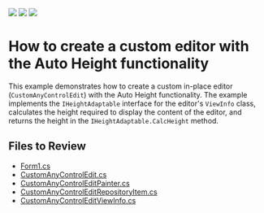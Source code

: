 <!-- default badges list -->
![](https://img.shields.io/endpoint?url=https://codecentral.devexpress.com/api/v1/VersionRange/128637768/14.2.7%2B)
[![](https://img.shields.io/badge/Open_in_DevExpress_Support_Center-FF7200?style=flat-square&logo=DevExpress&logoColor=white)](https://supportcenter.devexpress.com/ticket/details/T236498)
[![](https://img.shields.io/badge/📖_How_to_use_DevExpress_Examples-e9f6fc?style=flat-square)](https://docs.devexpress.com/GeneralInformation/403183)
<!-- default badges end -->

# How to create a custom editor with the Auto Height functionality

This example demonstrates how to create a custom in-place editor (`CustomAnyControlEdit`) with the Auto Height functionality. The example implements the `IHeightAdaptable` interface for the editor's `ViewInfo` class, calculates the height required to display the content of the editor, and returns the height in the `IHeightAdaptable.CalcHeight` method.


## Files to Review

* [Form1.cs](./CS/TreeListAutoNodeHeight/Form1.cs)
* [CustomAnyControlEdit.cs](./CS/TreeListAutoNodeHeight/TreeListAutoNodeHeight/CustomAnyControlEdit.cs)
* [CustomAnyControlEditPainter.cs](./CS/TreeListAutoNodeHeight/TreeListAutoNodeHeight/CustomAnyControlEditPainter.cs)
* [CustomAnyControlEditRepositoryItem.cs](./CS/TreeListAutoNodeHeight/TreeListAutoNodeHeight/CustomAnyControlEditRepositoryItem.cs)
* [CustomAnyControlEditViewInfo.cs](./CS/TreeListAutoNodeHeight/TreeListAutoNodeHeight/CustomAnyControlEditViewInfo.cs)
